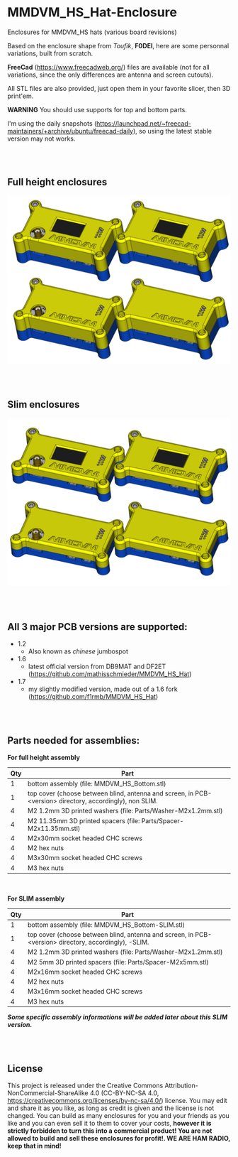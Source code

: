 # MMDVM_HS_Hat-Enclosure
Enclosures for MMDVM_HS hats (various board revisions)

Based on the enclosure shape from *Toufik*, **F0DEI**, here are some personnal variations, built from scratch.

**FreeCad** (https://www.freecadweb.org/) files are available (not for all variations, since the only differences are antenna and screen cutouts).

All STL files are also provided, just open them in your favorite slicer, then 3D print'em.

__WARNING__
You should use supports for top and bottom parts.

I'm using the daily snapshots (https://launchpad.net/~freecad-maintainers/+archive/ubuntu/freecad-daily), so using the latest stable version may not works.

 <br><br>
## Full height enclosures
![FULL](https://github.com/f1rmb/MMDVM_HS_Hat-Enclosure/blob/master/Assembly-All.png)

 <br><br>
## Slim enclosures
![SLIM](https://github.com/f1rmb/MMDVM_HS_Hat-Enclosure/blob/master/Assembly-All-SLIM.png)

 <br><br>
## All 3 major PCB versions are supported:

* 1.2
  * Also known as *chinese* jumbospot
* 1.6
  * latest official version from DB9MAT and DF2ET (https://github.com/mathisschmieder/MMDVM_HS_Hat)
* 1.7
  * my slightly modified version, made out of a 1.6 fork (https://github.com/f1rmb/MMDVM_HS_Hat)


 <br><br>
## Parts needed for assemblies:

 __For full height assembly__

 Qty | Part
 ----|------
 1 | bottom assembly (file: MMDVM_HS_Bottom.stl) 
 1 | top cover (choose between blind, antenna and screen, in PCB-\<version\> directory, accordingly), non SLIM.
 4 | M2 1.2mm 3D printed washers (file: Parts/Washer-M2x1.2mm.stl)
 4 | M2 11.35mm 3D printed spacers (file: Parts/Spacer-M2x11.35mm.stl)
 4 | M2x30mm socket headed CHC screws
 4 | M2 hex nuts
 4 | M3x30mm socket headed CHC screws
 4 | M3 hex nuts

 <br><br>
 __For SLIM assembly__

 Qty | Part
 ----|------
 1 | bottom assembly (file: MMDVM_HS_Bottom-SLIM.stl) 
 1 | top cover (choose between blind, antenna and screen, in PCB-\<version\> directory, accordingly), -SLIM.
 4 | M2 1.2mm 3D printed washers (file: Parts/Washer-M2x1.2mm.stl)
 4 | M2 5mm 3D printed spacers (file: Parts/Spacer-M2x5mm.stl)
 4 | M2x16mm socket headed CHC screws
 4 | M2 hex nuts
 4 | M3x16mm socket headed CHC screws
 4 | M3 hex nuts
 
 ***Some specific assembly informations will be added later about this SLIM version.***

 <br><br>
## License
This project is released under the Creative Commons Attribution-NonCommercial-ShareAlike 4.0 (CC-BY-NC-SA 4.0, https://creativecommons.org/licenses/by-nc-sa/4.0/) license. You may edit and share it as you like, as long as credit is given and the license is not changed. You can build as many enclosures for you and your friends as you like and you can even sell it to them to cover your costs, **however it is strictly forbidden to turn this into a commercial product! You are not allowed to build and sell these enclosures for profit!. WE ARE HAM RADIO, keep that in mind!**
